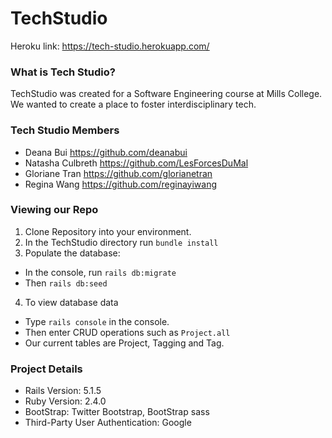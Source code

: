 # TechStudio

Heroku link: https://tech-studio.herokuapp.com/

### What is Tech Studio?

TechStudio was created for a Software Engineering course at Mills College. We wanted to create a place to foster interdisciplinary tech.

### Tech Studio Members
* Deana Bui https://github.com/deanabui
* Natasha Culbreth https://github.com/LesForcesDuMal
* Gloriane Tran https://github.com/glorianetran
* Regina Wang https://github.com/reginayiwang

### Viewing our Repo
1. Clone Repository into your environment.
2. In the TechStudio directory run `bundle install`
3. Populate the database:
  * In the console, run ```rails db:migrate```
  * Then ```rails db:seed```
4. To view database data
  * Type ```rails console``` in the console.
  * Then enter CRUD operations such as ```Project.all```
  * Our current tables are Project, Tagging and Tag.

### Project Details
* Rails Version: 5.1.5
* Ruby Version: 2.4.0
* BootStrap: Twitter Bootstrap, BootStrap sass
* Third-Party User Authentication: Google
